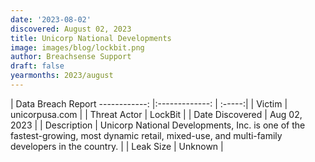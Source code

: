 ```yaml
---
date: '2023-08-02'
discovered: August 02, 2023
title: Unicorp National Developments
image: images/blog/lockbit.png
author: Breachsense Support
draft: false
yearmonths: 2023/august
---
```



| Data Breach Report
------------:     |:-------------:    | :-----:|
| Victim      | unicorpusa.com      | 
| Threat Actor      | LockBit      | 
| Date Discovered      | Aug 02, 2023      | 
| Description      | Unicorp National Developments, Inc. is one of the fastest-growing, most dynamic retail, mixed-use, and multi-family developers in the country.      | 
| Leak Size      | Unknown      | 

